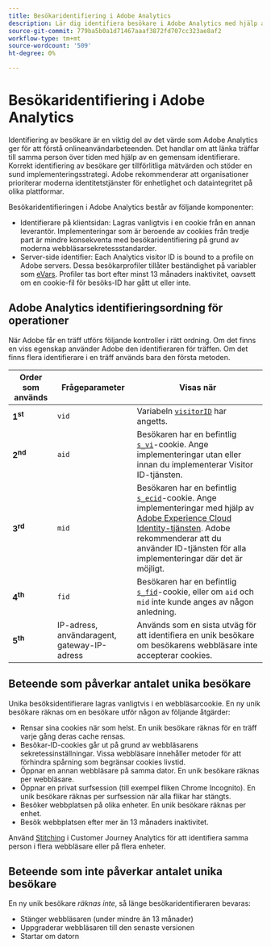 ```yaml
---
title: Besökaridentifiering i Adobe Analytics
description: Lär dig identifiera besökare i Adobe Analytics med hjälp av de senaste metodtips.
source-git-commit: 779ba5b0a1d71467aaaf3872fd707cc323ae8af2
workflow-type: tm+mt
source-wordcount: '509'
ht-degree: 0%

---
```


# Besökaridentifiering i Adobe Analytics

Identifiering av besökare är en viktig del av det värde som Adobe Analytics ger för att förstå onlineanvändarbeteenden. Det handlar om att länka träffar till samma person över tiden med hjälp av en gemensam identifierare. Korrekt identifiering av besökare ger tillförlitliga mätvärden och stöder en sund implementeringsstrategi. Adobe rekommenderar att organisationer prioriterar moderna identitetstjänster för enhetlighet och dataintegritet på olika plattformar.

Besökaridentifieringen i Adobe Analytics består av följande komponenter:

* Identifierare på klientsidan: Lagras vanligtvis i en cookie från en annan leverantör. Implementeringar som är beroende av cookies från tredje part är mindre konsekventa med besökaridentifiering på grund av moderna webbläsarsekretessstandarder.
* Server-side identifier: Each Analytics visitor ID is bound to a profile on Adobe servers. Dessa besökarprofiler tillåter beständighet på variabler som [eVars](/help/components/dimensions/evar.md). Profiler tas bort efter minst 13 månaders inaktivitet, oavsett om en cookie-fil för besöks-ID har gått ut eller inte.

## Adobe Analytics identifieringsordning för operationer

När Adobe får en träff utförs följande kontroller i rätt ordning. Om det finns en viss egenskap använder Adobe den identifieraren för träffen. Om det finns flera identifierare i en träff används bara den första metoden.

| Order som används | Frågeparameter | Visas när |
|---|---|---|
| **1<sup>st</sup>** | `vid` | Variabeln [`visitorID`](/help/implement/vars/config-vars/visitorid.md) har angetts. |
| **2<sup>nd</sup>** | `aid` | Besökaren har en befintlig [`s_vi`](https://experienceleague.adobe.com/sv/docs/core-services/interface/data-collection/cookies/analytics)-cookie. Ange implementeringar utan eller innan du implementerar Visitor ID-tjänsten. |
| **3<sup>rd</sup>** | `mid` | Besökaren har en befintlig [`s_ecid`](https://experienceleague.adobe.com/sv/docs/core-services/interface/data-collection/cookies/analytics)-cookie. Ange implementeringar med hjälp av [Adobe Experience Cloud Identity-tjänsten](https://experienceleague.adobe.com/docs/id-service/using/home.html?lang=sv-SE). Adobe rekommenderar att du använder ID-tjänsten för alla implementeringar där det är möjligt. |
| **4<sup>th</sup>** | `fid` | Besökaren har en befintlig [`s_fid`](https://experienceleague.adobe.com/sv/docs/core-services/interface/data-collection/cookies/analytics)-cookie, eller om `aid` och `mid` inte kunde anges av någon anledning. |
| **5<sup>th</sup>** | IP-adress, användaragent, gateway-IP-adress | Används som en sista utväg för att identifiera en unik besökare om besökarens webbläsare inte accepterar cookies. |

## Beteende som påverkar antalet unika besökare

Unika besöksidentifierare lagras vanligtvis i en webbläsarcookie. En ny unik besökare räknas om en besökare utför någon av följande åtgärder:

* Rensar sina cookies när som helst. En unik besökare räknas för en träff varje gång deras cache rensas.
* Besökar-ID-cookies går ut på grund av webbläsarens sekretessinställningar. Vissa webbläsare innehåller metoder för att förhindra spårning som begränsar cookies livstid.
* Öppnar en annan webbläsare på samma dator. En unik besökare räknas per webbläsare.
* Öppnar en privat surfsession (till exempel fliken Chrome Incognito). En unik besökare räknas per surfsession när alla flikar har stängts.
* Besöker webbplatsen på olika enheter. En unik besökare räknas per enhet.
* Besök webbplatsen efter mer än 13 månaders inaktivitet.

Använd [Stitching](https://experienceleague.adobe.com/sv/docs/analytics-platform/using/stitching/overview) i Customer Journey Analytics för att identifiera samma person i flera webbläsare eller på flera enheter.

## Beteende som inte påverkar antalet unika besökare

En ny unik besökare *räknas inte*, så länge besökaridentifieraren bevaras:

* Stänger webbläsaren (under mindre än 13 månader)
* Uppgraderar webbläsaren till den senaste versionen
* Startar om datorn
